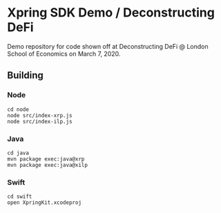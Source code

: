# Xpring SDK Demo / Deconstructing DeFi

Demo repository for code shown off at Deconstructing DeFi @ London School of Economics on March 7, 2020.

## Building

### Node
```
cd node
node src/index-xrp.js
node src/index-ilp.js
```

### Java
```
cd java
mvn package exec:java@xrp
mvn package exec:java@xilp
```

### Swift
```
cd swift
open XpringKit.xcodeproj
```
